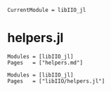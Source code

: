 ```@meta
CurrentModule = libIIO_jl
```

# helpers.jl

```@index
Modules = [libIIO_jl]
Pages   = ["helpers.md"]
```

```@autodocs
Modules = [libIIO_jl]
Pages   = ["libIIO/helpers.jl"]
```
